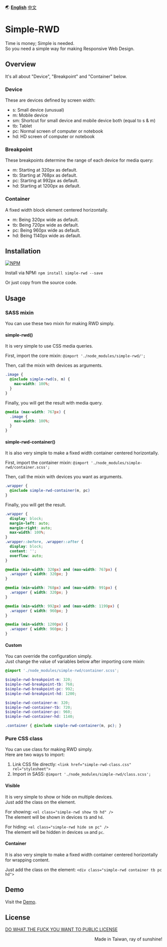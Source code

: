 :earth_asia:  [**English**](README.md)  [中文](README.zh-tw.md)

# Simple-RWD
Time is money; Simple is needed.  
So you need a simple way for making Responsive Web Design.

## Overview
It's all about "Device", "Breakpoint" and "Container" below.

### Device
These are devices defined by screen width:
- s: Small device (unusual)
- m: Mobile device
- sm: Shortcut for small device and mobile device both (equal to s & m)
- tb: Tablet
- pc: Normal screen of computer or notebook
- hd: HD screen of computer or notebook

### Breakpoint
These breakpoints determine the range of each device for media query:
- m: Starting at 320px as default.
- tb: Starting at 768px as default.
- pc: Starting at 992px as default.
- hd: Starting at 1200px as default.

### Container
A fixed width block element centered horizontally.
- m: Being 320px wide as default.
- tb: Being 720px wide as default.
- pc: Being 960px wide as default.
- hd: Being 1140px wide as default.

## Installation
[![NPM](https://nodei.co/npm/simple-rwd.png?mini=true)](https://npmjs.org/package/simple-rwd)

Install via NPM: `npm install simple-rwd --save`

Or just copy from the source code.

## Usage

### SASS mixin
You can use these two mixin for making RWD simply.

#### simple-rwd()
It is very simple to use CSS media queries.

First, import the core mixin: `@import './node_modules/simple-rwd/';`

Then, call the mixin with devices as arguments.

```scss
.image {
  @include simple-rwd(s, m) {
    max-width: 100%;
  }
}
```

Finally, you will get the result with media query.

```css
@media (max-width: 767px) {
  .image {
    max-width: 100%;
  }
}
```

#### simple-rwd-container()
It is also very simple to make a fixed width container centered horizontally.

First, import the container mixin: `@import './node_modules/simple-rwd/container.scss';`

Then, call the mixin with devices you want as arguments.

```scss
.wrapper {
  @include simple-rwd-container(m, pc)
}
```

Finally, you will get the result.

```css
.wrapper {
  display: block;
  margin-left: auto;
  margin-right: auto;
  max-width: 100%;
}
.wrapper::before, .wrapper::after {
  display: block;
  content: '';
  overflow: auto;
}

@media (min-width: 320px) and (max-width: 767px) {
  .wrapper { width: 320px; }
}

@media (min-width: 768px) and (max-width: 991px) {
  .wrapper { width: 320px; }
}

@media (min-width: 992px) and (max-width: 1199px) {
  .wrapper { width: 960px; }
}

@media (min-width: 1200px) {
  .wrapper { width: 960px; }
}
```

#### Custom
You can override the configuration simply.  
Just change the value of variables below after importing core mixin:

```scss
@import './node_modules/simple-rwd/container.scss';

$simple-rwd-breakpoint-m: 320;
$simple-rwd-breakpoint-tb: 768;
$simple-rwd-breakpoint-pc: 992;
$simple-rwd-breakpoint-hd: 1200;

$simple-rwd-container-m: 320;
$simple-rwd-container-tb: 720;
$simple-rwd-container-pc: 960;
$simple-rwd-container-hd: 1140;

.container { @include simple-rwd-container(m, pc); }
```

### Pure CSS class
You can use class for making RWD simply.  
Here are two ways to import:

1. Link CSS file directly: `<link href="simple-rwd-class.css" rel="stylesheet">`
2. Import in SASS: `@import './node_modules/simple-rwd/class.scss';`

#### Visible
It is very simple to show or hide on multiple devices.  
Just add the class on the element.

For showing: `<el class="simple-rwd show tb hd" />`  
The element will be shown in devices `tb` and `hd`.


For hiding: `<el class="simple-rwd hide sm pc" />`  
The element will be hidden in devices `sm` and `pc`.

#### Container
It is also very simple to make a fixed width container centered horizontally for wrapping content.

Just add the class on the element: `<div class="simple-rwd container tb pc hd">`

## Demo
Visit the [Demo](https://chenzitw.github.io/simple-rwd/demo/).

## License
[DO WHAT THE FUCK YOU WANT TO PUBLIC LICENSE](https://github.com/chenzitw/simple-rwd/blob/master/LICENSE)

<p style="text-align: right;">Made in Taiwan, ray of sunshine!</p>
